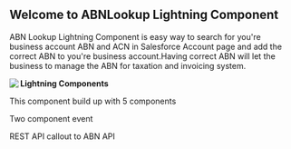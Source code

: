 ## Welcome to ABNLookup Lightning Component 

ABN Lookup Lightning Component is easy way to search for you're business account ABN and ACN in Salesforce Account page and add the correct ABN to you're business account.Having correct ABN will let the business to manage the ABN for taxation and invoicing system.
<b></b>
<div style="width:360px;max-width:100%;"
 <p>
<a href="https://imgflip.com/gif/3zhjuz"><img src="https://i.imgflip.com/3zhjuz.gif" BORDER="0" ALIGN="Left"/></a>
 <p> <b>Lightning Components</b></p>
<p>This component build up with 5 components</p>
<p>Two component event</p>
       <p>REST API callout to ABN API</P>
</p>
</div>

       
